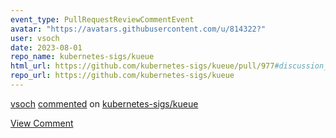 ```yaml
---
event_type: PullRequestReviewCommentEvent
avatar: "https://avatars.githubusercontent.com/u/814322?"
user: vsoch
date: 2023-08-01
repo_name: kubernetes-sigs/kueue
html_url: https://github.com/kubernetes-sigs/kueue/pull/977#discussion_r1281014014
repo_url: https://github.com/kubernetes-sigs/kueue
---
```


<a href='https://github.com/vsoch' target='_blank'>vsoch</a> <a href='https://github.com/kubernetes-sigs/kueue/pull/977#discussion_r1281014014' target='_blank'>commented</a> on <a href='https://github.com/kubernetes-sigs/kueue' target='_blank'>kubernetes-sigs/kueue</a>

<a href='https://github.com/kubernetes-sigs/kueue/pull/977#discussion_r1281014014' target='_blank'>View Comment</a>